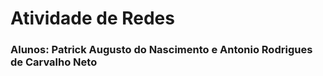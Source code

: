 # Atividade de Redes


### Alunos:  Patrick Augusto do Nascimento e Antonio Rodrigues de Carvalho Neto
